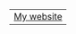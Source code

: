 <table>
  <tr>
    <td><a href="https://portfolio.teaguehannam.com">My website</a></td>
  </tr>
</table>

